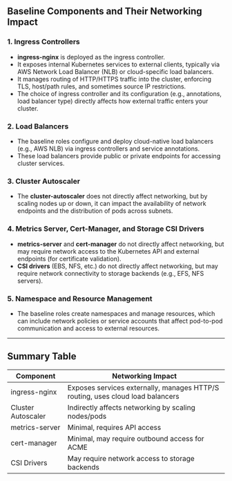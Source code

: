 ## Baseline Components and Their Networking Impact

### 1. **Ingress Controllers**

- **ingress-nginx** is deployed as the ingress controller.
- It exposes internal Kubernetes services to external clients, typically via AWS Network Load Balancer (NLB) or cloud-specific load balancers.
- It manages routing of HTTP/HTTPS traffic into the cluster, enforcing TLS, host/path rules, and sometimes source IP restrictions.
- The choice of ingress controller and its configuration (e.g., annotations, load balancer type) directly affects how external traffic enters your cluster.

### 2. **Load Balancers**

- The baseline roles configure and deploy cloud-native load balancers (e.g., AWS NLB) via ingress controllers and service annotations.
- These load balancers provide public or private endpoints for accessing cluster services.

### 3. **Cluster Autoscaler**

- The **cluster-autoscaler** does not directly affect networking, but by scaling nodes up or down, it can impact the availability of network endpoints and the distribution of pods across subnets.

### 4. **Metrics Server, Cert-Manager, and Storage CSI Drivers**

- **metrics-server** and **cert-manager** do not directly affect networking, but may require network access to the Kubernetes API and external endpoints (for certificate validation).
- **CSI drivers** (EBS, NFS, etc.) do not directly affect networking, but may require network connectivity to storage backends (e.g., EFS, NFS servers).

### 5. **Namespace and Resource Management**

- The baseline roles create namespaces and manage resources, which can include network policies or service accounts that affect pod-to-pod communication and access to external resources.

---

## **Summary Table**

|Component|Networking Impact|
|---|---|
|ingress-nginx|Exposes services externally, manages HTTP/S routing, uses cloud load balancers|
|Cluster Autoscaler|Indirectly affects networking by scaling nodes/pods|
|metrics-server|Minimal, requires API access|
|cert-manager|Minimal, may require outbound access for ACME|
|CSI Drivers|May require network access to storage backends|